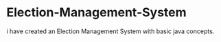 # Election-Management-System
i have created an Election Management System with basic java concepts.

